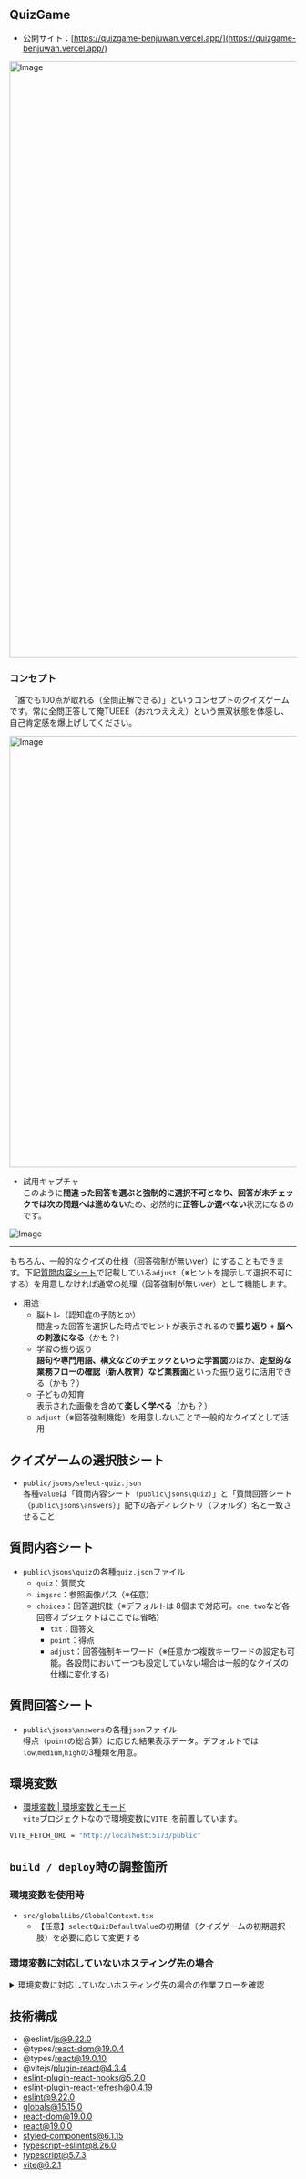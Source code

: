 ## QuizGame

- 公開サイト：[https://quizgame-benjuwan.vercel.app/](https://quizgame-benjuwan.vercel.app/)

<img width="1047" alt="Image" src="https://github.com/user-attachments/assets/e53ef7d4-a701-4f08-8045-fa6340b25c07" />

### コンセプト
「誰でも100点が取れる（全問正解できる）」というコンセプトのクイズゲームです。常に全問正答して俺TUEEE（おれつえええ）という無双状態を体感し、自己肯定感を爆上げしてください。

<img width="757" alt="Image" src="https://github.com/user-attachments/assets/a87b514c-8e55-493b-b717-64c28ef75e18" />

- 試用キャプチャ<br>
このように**間違った回答を選ぶと強制的に選択不可となり、回答が未チェックでは次の問題へは進めない**ため、必然的に**正答しか選べない**状況になるのです。

![Image](https://github.com/user-attachments/assets/68dac002-6503-40ae-85fe-3d3ea8227a65)

---

もちろん、一般的なクイズの仕様（回答強制が無いver）にすることもできます。下記[質問内容シート](#質問内容シート)で記載している`adjust`（※ヒントを提示して選択不可にする）を用意しなければ通常の処理（回答強制が無いver）として機能します。

- 用途
  - 脳トレ（認知症の予防とか）<br>間違った回答を選択した時点でヒントが表示されるので**振り返り + 脳への刺激になる**（かも？）
  - 学習の振り返り<br>**語句や専門用語、構文などのチェックといった学習面**のほか、**定型的な業務フローの確認（新人教育）など業務面**といった振り返りに活用できる（かも？）
  - 子どもの知育<br>表示された画像を含めて**楽しく学べる**（かも？）
  - `adjust`（※回答強制機能）を用意しないことで一般的なクイズとして活用

## クイズゲームの選択肢シート
- `public/jsons/select-quiz.json`<br>
各種`value`は「質問内容シート（`public\jsons\quiz`）」と「質問回答シート（`public\jsons\answers`）」配下の各ディレクトリ（フォルダ）名と一致させること

## 質問内容シート
- `public\jsons\quiz`の各種`quiz.json`ファイル
  - `quiz`：質問文
  - `imgsrc`：参照画像パス（※任意）
  - `choices`：回答選択肢（※デフォルトは 8個まで対応可。`one`, `two`など各回答オブジェクトはここでは省略）
    - `txt`：回答文
    - `point`：得点
    - `adjust`：回答強制キーワード（※任意かつ複数キーワードの設定も可能。各設問において一つも設定していない場合は一般的なクイズの仕様に変化する）

## 質問回答シート
- `public\jsons\answers`の各種`json`ファイル<br>
得点（`point`の総合算）に応じた結果表示データ。デフォルトでは`low`,`medium`,`high`の3種類を用意。

## 環境変数
- [環境変数 | 環境変数とモード](https://ja.vite.dev/guide/env-and-mode.html#env-variables)<br>
`vite`プロジェクトなので環境変数に`VITE_`を前置しています。
```bash
VITE_FETCH_URL = "http://localhost:5173/public"
```

## `build / deploy`時の調整箇所
### 環境変数を使用時
- `src/globalLibs/GlobalContext.tsx`
  - 【任意】`selectQuizDefaultValue`の初期値（クイズゲームの初期選択肢）を必要に応じて変更する

### 環境変数に対応していないホスティング先の場合
<details>
<summary>環境変数に対応していないホスティング先の場合の作業フローを確認</summary>

- `vite.config.ts`<br>
`base`のコメントアウトを解除する（※サブディレクト配下（サブドメイン）へのデプロイ時のみ必要）
```diff
// https://vitejs.dev/config/
export default defineConfig({
  plugins: [react()],
+  base: '/subdomain/hoge',
})
```

- `src/common/isDeploy.ts`
  - `isDeploy`を`true`に切り替える
  - 【任意】`selectQuizDefaultValue`の初期値（クイズゲームの初期選択肢）を必要に応じて変更する
  - 【任意】`fetchUrlPath_forDeploy`のパス名を必要に応じて変更する
```diff
// クイズゲームの選択肢のデフォルト値
export const selectQuizDefaultValue: string = 'animal';

+ // デプロイ時は true に
+ export const isDeploy: boolean = false;

+ // クイズゲームのフェッチ用URLパス（※サブドメイン不要（ルート直下）の場合は /subdomain/hoge を削除）
+ export const fetchUrlPath_forDeploy: string = 'https://domain/subdomain/hoge/jsons'; // 末尾に jsons は必須
```

- フェッチ方法の変更・調整
  - `src/FetchDataAndLoading.tsx`
```diff
const dynamicFetchPathUrl: string = `${selectQuiz.length !== 0 ? selectQuiz : selectQuizDefaultValue}/quiz.json`;

+ const fetchPathUrl: string = isDeploy ? `${fetchUrlPath_forDeploy}/quiz/${dynamicFetchPathUrl}` : `${location.origin}/public/jsons/quiz/${dynamicFetchPathUrl}`;
- const fetchPathUrl: string = `${import.meta.env.VITE_FETCH_URL}/jsons/quiz/${dynamicFetchPathUrl}`;
```

  - `src/FirstViewer.tsx`
```diff
// クイズゲームの選択肢シートのフェッチ処理
+ const fetchSelectQuizPathUrl: string = isDeploy ? `${fetchUrlPath_forDeploy}/select-quiz.json` : `${location.origin}/public/jsons/select-quiz.json`;
- const fetchSelectQuizPathUrl: string = `${import.meta.env.VITE_FETCH_URL}/jsons/select-quiz.json`;
```

  - `src/hooks/_useFetchData.ts`（※任意）
```diff
try {
  const dynamicFetchPathUrl: string = `${selectQuiz.length !== 0 ? selectQuiz : selectQuizDefaultValue}/quiz.json`;

+  const fetchPathUrl: string = isDeploy ? `${fetchUrlPath_forDeploy}/${dynamicFetchPathUrl}` : `${location.origin}/public/jsons/quiz/${dynamicFetchPathUrl}`;
-  const fetchPathUrl: string = `${import.meta.env.VITE_FETCH_URL}/jsons/quiz/${dynamicFetchPathUrl}`;
```

</details>

## 技術構成
- @eslint/js@9.22.0
- @types/react-dom@19.0.4
- @types/react@19.0.10
- @vitejs/plugin-react@4.3.4
- eslint-plugin-react-hooks@5.2.0
- eslint-plugin-react-refresh@0.4.19
- eslint@9.22.0
- globals@15.15.0
- react-dom@19.0.0
- react@19.0.0
- styled-components@6.1.15
- typescript-eslint@8.26.0
- typescript@5.7.3
- vite@6.2.1
